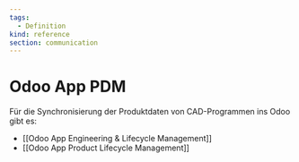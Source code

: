 ```yaml
---
tags:
  - Definition
kind: reference
section: communication
---
```


# Odoo App PDM

Für die Synchronisierung der Produktdaten von CAD-Programmen ins Odoo gibt es:

- [[Odoo App Engineering & Lifecycle Management]]
- [[Odoo App Product Lifecycle Management]]
